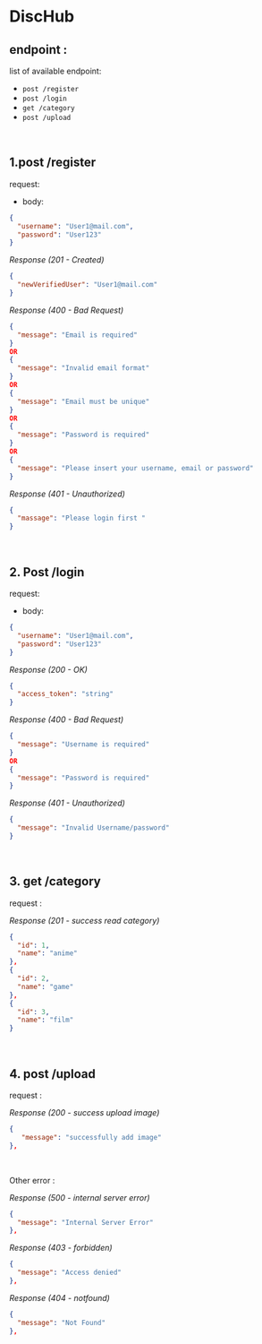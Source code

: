 # DiscHub

## endpoint :

list of available endpoint:

- `post /register`
- `post /login`
- `get /category`
- `post /upload`

&nbsp;

## 1.post /register

request:

- body:

```json
{
  "username": "User1@mail.com",
  "password": "User123"
}
```

_Response (201 - Created)_

```json
{
  "newVerifiedUser": "User1@mail.com"
}
```

_Response (400 - Bad Request)_

```json
{
  "message": "Email is required"
}
OR
{
  "message": "Invalid email format"
}
OR
{
  "message": "Email must be unique"
}
OR
{
  "message": "Password is required"
}
OR
{
  "message": "Please insert your username, email or password"
}
```

_Response (401 - Unauthorized)_

```json
{
  "massage": "Please login first "
}
```

&nbsp;

## 2. Post /login

request:

- body:

```json
{
  "username": "User1@mail.com",
  "password": "User123"
}
```

_Response (200 - OK)_

```json
{
  "access_token": "string"
}
```

_Response (400 - Bad Request)_

```json
{
  "message": "Username is required"
}
OR
{
  "message": "Password is required"
}
```

_Response (401 - Unauthorized)_

```json
{
  "message": "Invalid Username/password"
}
```

&nbsp;

## 3. get /category

request :

_Response (201 - success read category)_

```json
{
  "id": 1,
  "name": "anime"
},
{
  "id": 2,
  "name": "game"
},
{
  "id": 3,
  "name": "film"
}
```

&nbsp;

## 4. post /upload

request :

_Response (200 - success upload image)_

```json
{
   "message": "successfully add image"
},
```

&nbsp;

Other error :

_Response (500 - internal server error)_

```json
{
  "message": "Internal Server Error"
},
```

_Response (403 - forbidden)_

```json
{
  "message": "Access denied"
},
```

_Response (404 - notfound)_

```json
{
  "message": "Not Found"
},
```
